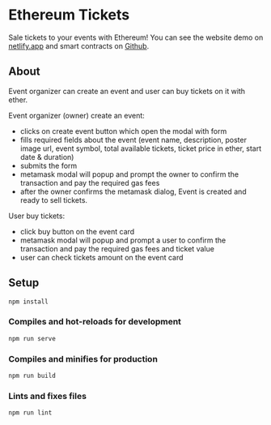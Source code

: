 # Ethereum Tickets
Sale tickets to your events with Ethereum!
You can see the website demo on [netlify.app](https://hungry-sammet-4eed59.netlify.app/) and smart contracts on [Github](https://github.com/yurycooliq/ethereum-tickets).

## About
Event organizer can create an event and user can buy tickets on it with ether.

Event organizer (owner) create an event:
- clicks on create event button which open the modal with form
- fills required fields about the event (event name, description, poster image url, event symbol, total available tickets, ticket price in ether, start date & duration)
- submits the form
- metamask modal will popup and prompt the owner to confirm the transaction and pay the required gas fees
- after the owner confirms the metamask dialog, Event is created and ready to sell tickets.

User buy tickets:
- click buy button on the event card
- metamask modal will popup and prompt a user to confirm the transaction and pay the required gas fees and ticket value
- user can check tickets amount on the event card


## Setup
```
npm install
```

### Compiles and hot-reloads for development
```
npm run serve
```

### Compiles and minifies for production
```
npm run build
```

### Lints and fixes files
```
npm run lint
```
